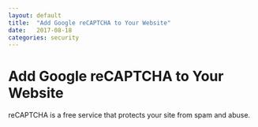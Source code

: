 ```yaml
---
layout: default
title:  "Add Google reCAPTCHA to Your Website"
date:   2017-08-18
categories: security
---
```


<h1>Add Google reCAPTCHA to Your Website</h1>

reCAPTCHA is a free service that protects your site from spam and abuse.
